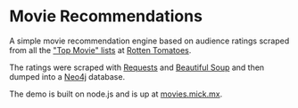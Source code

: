 # Movie Recommendations

A simple movie recommendation engine based on audience ratings scraped from all the ["Top Movie" lists](http://www.rottentomatoes.com/top/) at [Rotten Tomatoes](http://www.rottentomatoes.com/). 

The ratings were scraped with [Requests](https://github.com/kennethreitz/requests) and [Beautiful Soup](http://www.crummy.com/software/BeautifulSoup/) and then dumped into a [Neo4j](http://www.neo4j.org/) database.

The demo is built on node.js and is up at [movies.mick.mx](http://movies.mick.mx).
